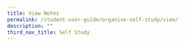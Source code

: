 ```yaml
---
title: View Notes
permalink: /student-user-guide/organise-self-study/view/
description: ""
third_nav_title: Self Study
---
```

